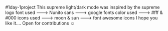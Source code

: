 #1day-1project
This supreme light/dark mode was inspired by the supreme logo
font used ---> Nunito sans ---> google fonts
color used ---> #fff & #000
icons used ---> moon & sun ---> font awesome icons
I hope you like it....
Open for contributions ☺️
